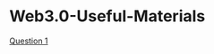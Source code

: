 # Web3.0-Useful-Materials

[Question 1](https://www.hkma.gov.hk/media/chi/doc/key-functions/financial-infrastructure/e-HKD_A_Policy_and_Design_Perspective.pdf)
